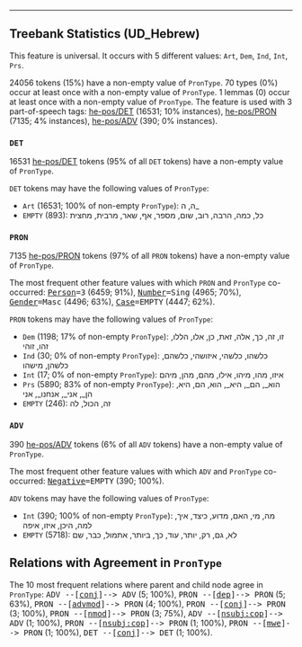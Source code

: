 

--------------------------------------------------------------------------------

## Treebank Statistics (UD_Hebrew)

This feature is universal.
It occurs with 5 different values: `Art`, `Dem`, `Ind`, `Int`, `Prs`.

24056 tokens (15%) have a non-empty value of `PronType`.
70 types (0%) occur at least once with a non-empty value of `PronType`.
1 lemmas (0) occur at least once with a non-empty value of `PronType`.
The feature is used with 3 part-of-speech tags: [he-pos/DET]() (16531; 10% instances), [he-pos/PRON]() (7135; 4% instances), [he-pos/ADV]() (390; 0% instances).

### `DET`

16531 [he-pos/DET]() tokens (95% of all `DET` tokens) have a non-empty value of `PronType`.

`DET` tokens may have the following values of `PronType`:

* `Art` (16531; 100% of non-empty `PronType`): ה, ה_
* `EMPTY` (893): כל, כמה, הרבה, רוב, שום, מספר, אף, שאר, מרבית, מחצית

### `PRON`

7135 [he-pos/PRON]() tokens (97% of all `PRON` tokens) have a non-empty value of `PronType`.

The most frequent other feature values with which `PRON` and `PronType` co-occurred: <tt><a href="Person.html">Person</a>=3</tt> (6459; 91%), <tt><a href="Number.html">Number</a>=Sing</tt> (4965; 70%), <tt><a href="Gender.html">Gender</a>=Masc</tt> (4496; 63%), <tt><a href="Case.html">Case</a>=EMPTY</tt> (4447; 62%).

`PRON` tokens may have the following values of `PronType`:

* `Dem` (1198; 17% of non-empty `PronType`): זו, זה, כך, אלה, זאת, כן, אלו, הללו, זהו, זוהי
* `Ind` (30; 0% of non-empty `PronType`): כלשהו, כלשהי, איזושהי, כלשהם, כלשהן, מישהו
* `Int` (17; 0% of non-empty `PronType`): איזו, מהו, מיהו, אילו, מהם, מהן, מיהם
* `Prs` (5890; 83% of non-empty `PronType`): הוא_, הם_, היא_, הוא, הם, היא, הן_, אני_, אנחנו_, אני
* `EMPTY` (246): זה, הכול, לה

### `ADV`

390 [he-pos/ADV]() tokens (6% of all `ADV` tokens) have a non-empty value of `PronType`.

The most frequent other feature values with which `ADV` and `PronType` co-occurred: <tt><a href="Negative.html">Negative</a>=EMPTY</tt> (390; 100%).

`ADV` tokens may have the following values of `PronType`:

* `Int` (390; 100% of non-empty `PronType`): מה, מי, האם, מדוע, כיצד, איך, למה, היכן, איזו, איפה
* `EMPTY` (5718): לא, גם, רק, יותר, עוד, כך, ביותר, אתמול, כבר, שם

## Relations with Agreement in `PronType`

The 10 most frequent relations where parent and child node agree in `PronType`:
<tt>ADV --[<a href="../dep/conj.html">conj</a>]--> ADV</tt> (5; 100%),
<tt>PRON --[<a href="../dep/dep.html">dep</a>]--> PRON</tt> (5; 63%),
<tt>PRON --[<a href="../dep/advmod.html">advmod</a>]--> PRON</tt> (4; 100%),
<tt>PRON --[<a href="../dep/conj.html">conj</a>]--> PRON</tt> (3; 100%),
<tt>PRON --[<a href="../dep/nmod.html">nmod</a>]--> PRON</tt> (3; 75%),
<tt>ADV --[<a href="../dep/nsubj:cop.html">nsubj:cop</a>]--> ADV</tt> (1; 100%),
<tt>PRON --[<a href="../dep/nsubj:cop.html">nsubj:cop</a>]--> PRON</tt> (1; 100%),
<tt>PRON --[<a href="../dep/mwe.html">mwe</a>]--> PRON</tt> (1; 100%),
<tt>DET --[<a href="../dep/conj.html">conj</a>]--> DET</tt> (1; 100%).

